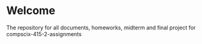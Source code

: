 # Welcome

The repository for all documents, homeworks, midterm and final project for compscix-415-2-assignments
